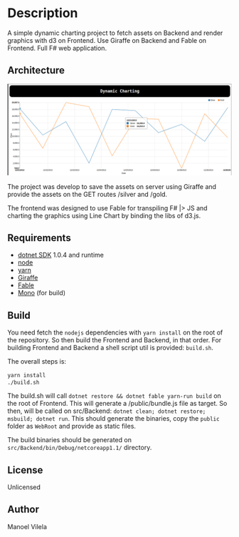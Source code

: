 # Description

A simple dynamic charting project to fetch assets on Backend and render graphics
with d3 on Frontend. Use Giraffe on Backend and Fable on Frontend. Full F#
web application.

## Architecture

![example](example.png)

The project was develop to save the assets on server using Giraffe and provide
the assets on the GET routes /silver and /gold.

The frontend was designed to use Fable for transpiling F# |> JS and
charting the graphics using Line Chart by binding the libs of d3.js.

## Requirements

* [dotnet SDK](https://www.microsoft.com/net/download/core) 1.0.4 and runtime
* [node](https://nodejs.org/en/download/)
* [yarn](https://yarnpkg.com)
* [Giraffe](https://github.com/dustinmoris/Giraffe)
* [Fable](https://github.com/fable-compiler/Fable)
* [Mono](http://www.mono-project.com/download/) (for build)

## Build

You need fetch the `nodejs` dependencies with `yarn install` on the root of the
repository. So then build the Frontend and Backend, in that order. For building
Frontend and Backend a shell script util is provided: `build.sh`.

The overall steps is:

``` shell
yarn install
./build.sh
```

The build.sh will call `dotnet restore && dotnet fable yarn-run build` on the root
of Frontend. This will generate a /public/bundle.js file as target.
So then, will be called on src/Backend: `dotnet clean; dotnet restore; msbuild; dotnet run`.
This should generate the binaries, copy the `public` folder as `WebRoot` and provide
as static files.

The build binaries should be generated on `src/Backend/bin/Debug/netcoreapp1.1/`
directory.

## License
Unlicensed

## Author
Manoel Vilela
